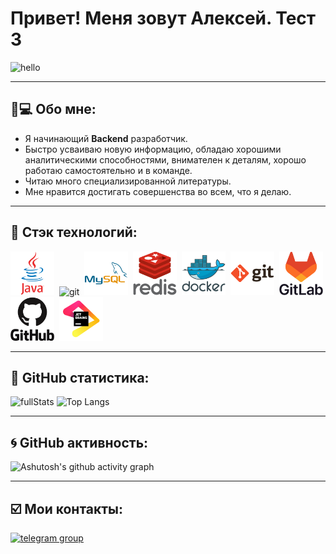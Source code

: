 # Привет! Меня зовут Алексей. Тест 3

![hello](https://gifki.su/Uploads/Media/Feb20/Sun16/482/5fe136a0.gif)
_____
## :bear::computer: Обо мне:
- Я начинающий **Backend** разработчик. 
- Быстро усваиваю новую информацию, обладаю хорошими аналитическими способностями, внимателен к деталям, хорошо работаю самостоятельно и в команде. 
- Читаю много специализированной литературы. 
- Мне нравится достигать совершенства во всем, что я делаю.
_____
## :star2: Стэк технологий:
<div>
  <img src="https://github.com/devicons/devicon/blob/master/icons/java/java-original-wordmark.svg" title="java" alt="git" width="70" height="70"/>&nbsp
   <img src="https://www.infosupport.com/wp-content/uploads/logo-maven.png" title="maven" alt="git" width="80" height="80"/>&nbsp
  <img src="https://github.com/devicons/devicon/blob/master/icons/mysql/mysql-original-wordmark.svg" title="mysql" alt="git" width="70" height="70"/>&nbsp
  <img src="https://github.com/devicons/devicon/blob/master/icons/redis/redis-original-wordmark.svg" title="reddis" alt="git" width="70" height="70"/>&nbsp
  <img src="https://github.com/devicons/devicon/blob/master/icons/docker/docker-original-wordmark.svg" title="docker" alt="git" width="70" height="70"/>&nbsp
  <img src="https://github.com/devicons/devicon/blob/master/icons/git/git-original-wordmark.svg" title="git" alt="git" width="70" height="70"/>&nbsp
  <img src="https://github.com/devicons/devicon/blob/master/icons/gitlab/gitlab-original-wordmark.svg" title="gitLab" alt="gitLab" width="70" height="70"/>&nbsp
  <img src="https://github.com/devicons/devicon/blob/master/icons/github/github-original-wordmark.svg" title="gitHub" alt="gitHub" width="70" height="70"/>&nbsp
  <img src="https://github.com/devicons/devicon/blob/master/icons/jetbrains/jetbrains-original.svg" title="jetBrains" alt="gitHub" width="70" height="70"/>&nbsp
</div>

______
## :gem: GitHub статистика:
![fullStats](https://github-readme-stats.vercel.app/api?username=AlekseiGunko&show_icons=true&theme=tokyonight)
![Top Langs](https://github-readme-stats.vercel.app/api/top-langs/?username=AlekseiGunko&layout=compact)
_____
## :cyclone: GitHub активность: 
![Ashutosh's github activity graph](https://github-readme-activity-graph.cyclic.app/graph?username=AlekseiGunko&theme=tokyo-night)
_____
## :ballot_box_with_check: Мои контакты:
 <div>
    <a href="https://t.me/aleksei_gun" target="_blank">
      <img src="https://cdn-icons-png.flaticon.com/512/2111/2111646.png" width="70" height="70" alt="telegram group" />
    </a>
  </div>

